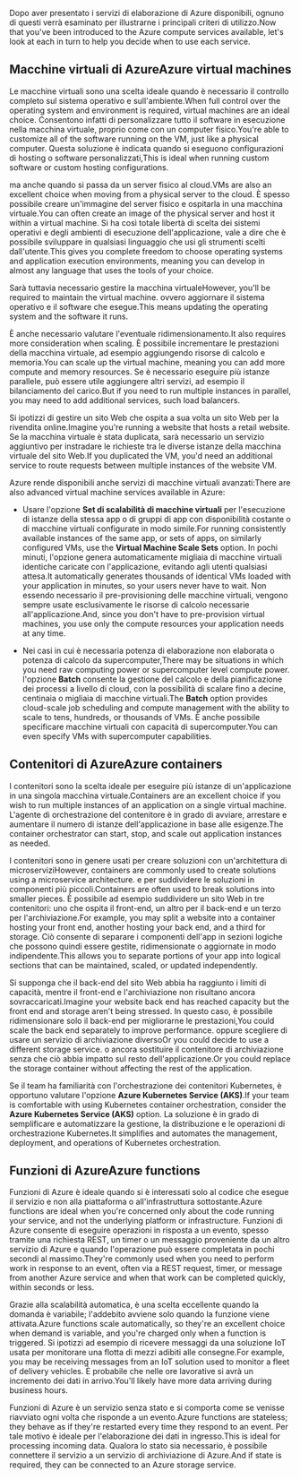 <span data-ttu-id="bab3a-101">Dopo aver presentato i servizi di elaborazione di Azure disponibili, ognuno di questi verrà esaminato per illustrarne i principali criteri di utilizzo.</span><span class="sxs-lookup"><span data-stu-id="bab3a-101">Now that you've been introduced to the Azure compute services available, let's look at each in turn to help you decide when to use each service.</span></span>

## <a name="azure-virtual-machines"></a><span data-ttu-id="bab3a-102">Macchine virtuali di Azure</span><span class="sxs-lookup"><span data-stu-id="bab3a-102">Azure virtual machines</span></span>

<span data-ttu-id="bab3a-103">Le macchine virtuali sono una scelta ideale quando è necessario il controllo completo sul sistema operativo e sull'ambiente.</span><span class="sxs-lookup"><span data-stu-id="bab3a-103">When full control over the operating system and environment is required, virtual machines are an ideal choice.</span></span> <span data-ttu-id="bab3a-104">Consentono infatti di personalizzare tutto il software in esecuzione nella macchina virtuale, proprio come con un computer fisico.</span><span class="sxs-lookup"><span data-stu-id="bab3a-104">You're able to customize all of the software running on the VM, just like a physical computer.</span></span> <span data-ttu-id="bab3a-105">Questa soluzione è indicata quando si eseguono configurazioni di hosting o software personalizzati,</span><span class="sxs-lookup"><span data-stu-id="bab3a-105">This is ideal when running custom software or custom hosting configurations.</span></span>

<span data-ttu-id="bab3a-106">ma anche quando si passa da un server fisico al cloud.</span><span class="sxs-lookup"><span data-stu-id="bab3a-106">VMs are also an excellent choice when moving from a physical server to the cloud.</span></span> <span data-ttu-id="bab3a-107">È spesso possibile creare un'immagine del server fisico e ospitarla in una macchina virtuale.</span><span class="sxs-lookup"><span data-stu-id="bab3a-107">You can often create an image of the physical server and host it within a virtual machine.</span></span> <span data-ttu-id="bab3a-108">Si ha così totale libertà di scelta dei sistemi operativi e degli ambienti di esecuzione dell'applicazione, vale a dire che è possibile sviluppare in qualsiasi linguaggio che usi gli strumenti scelti dall'utente.</span><span class="sxs-lookup"><span data-stu-id="bab3a-108">This gives you complete freedom to choose operating systems and application execution environments, meaning you can develop in almost any language that uses the tools of your choice.</span></span>

<span data-ttu-id="bab3a-109">Sarà tuttavia necessario gestire la macchina virtuale</span><span class="sxs-lookup"><span data-stu-id="bab3a-109">However, you'll be required to maintain the virtual machine.</span></span> <span data-ttu-id="bab3a-110">ovvero aggiornare il sistema operativo e il software che esegue.</span><span class="sxs-lookup"><span data-stu-id="bab3a-110">This means updating the operating system and the software it runs.</span></span> 

<span data-ttu-id="bab3a-111">È anche necessario valutare l'eventuale ridimensionamento.</span><span class="sxs-lookup"><span data-stu-id="bab3a-111">It also requires more consideration when scaling.</span></span> <span data-ttu-id="bab3a-112">È possibile incrementare le prestazioni della macchina virtuale, ad esempio aggiungendo risorse di calcolo e memoria.</span><span class="sxs-lookup"><span data-stu-id="bab3a-112">You can scale up the virtual machine, meaning you can add more compute and memory resources.</span></span> <span data-ttu-id="bab3a-113">Se è necessario eseguire più istanze parallele, può essere utile aggiungere altri servizi, ad esempio il bilanciamento del carico.</span><span class="sxs-lookup"><span data-stu-id="bab3a-113">But if you need to run multiple instances in parallel, you may need to add additional services, such load balancers.</span></span>

<span data-ttu-id="bab3a-114">Si ipotizzi di gestire un sito Web che ospita a sua volta un sito Web per la rivendita online.</span><span class="sxs-lookup"><span data-stu-id="bab3a-114">Imagine you're running a website that hosts a retail website.</span></span> <span data-ttu-id="bab3a-115">Se la macchina virtuale è stata duplicata, sarà necessario un servizio aggiuntivo per instradare le richieste tra le diverse istanze della macchina virtuale del sito Web.</span><span class="sxs-lookup"><span data-stu-id="bab3a-115">If you duplicated the VM, you'd need an additional service to route requests between multiple instances of the website VM.</span></span>

<span data-ttu-id="bab3a-116">Azure rende disponibili anche servizi di macchine virtuali avanzati:</span><span class="sxs-lookup"><span data-stu-id="bab3a-116">There are also advanced virtual machine services available in Azure:</span></span>

* <span data-ttu-id="bab3a-117">Usare l'opzione **Set di scalabilità di macchine virtuali** per l'esecuzione di istanze della stessa app o di gruppi di app con disponibilità costante o di macchine virtuali configurate in modo simile.</span><span class="sxs-lookup"><span data-stu-id="bab3a-117">For running consistently available instances of the same app, or sets of apps, on similarly configured VMs, use the **Virtual Machine Scale Sets** option.</span></span> <span data-ttu-id="bab3a-118">In pochi minuti, l'opzione genera automaticamente migliaia di macchine virtuali identiche caricate con l'applicazione, evitando agli utenti qualsiasi attesa.</span><span class="sxs-lookup"><span data-stu-id="bab3a-118">It automatically generates thousands of identical VMs loaded with your application in minutes, so your users never have to wait.</span></span> <span data-ttu-id="bab3a-119">Non essendo necessario il pre-provisioning delle macchine virtuali, vengono sempre usate esclusivamente le risorse di calcolo necessarie all'applicazione.</span><span class="sxs-lookup"><span data-stu-id="bab3a-119">And, since you don't have to pre-provision virtual machines, you use only the compute resources your application needs at any time.</span></span>

* <span data-ttu-id="bab3a-120">Nei casi in cui è necessaria potenza di elaborazione non elaborata o potenza di calcolo da supercomputer,</span><span class="sxs-lookup"><span data-stu-id="bab3a-120">There may be situations in which you need raw computing power or supercomputer level compute power.</span></span> <span data-ttu-id="bab3a-121">l'opzione **Batch** consente la gestione del calcolo e della pianificazione dei processi a livello di cloud, con la possibilità di scalare fino a decine, centinaia o migliaia di macchine virtuali.</span><span class="sxs-lookup"><span data-stu-id="bab3a-121">The **Batch** option provides cloud-scale job scheduling and compute management with the ability to scale to tens, hundreds, or thousands of VMs.</span></span> <span data-ttu-id="bab3a-122">È anche possibile specificare macchine virtuali con capacità di supercomputer.</span><span class="sxs-lookup"><span data-stu-id="bab3a-122">You can even specify VMs with supercomputer capabilities.</span></span>

## <a name="azure-containers"></a><span data-ttu-id="bab3a-123">Contenitori di Azure</span><span class="sxs-lookup"><span data-stu-id="bab3a-123">Azure containers</span></span>

<span data-ttu-id="bab3a-124">I contenitori sono la scelta ideale per eseguire più istanze di un'applicazione in una singola macchina virtuale.</span><span class="sxs-lookup"><span data-stu-id="bab3a-124">Containers are an excellent choice if you wish to run multiple instances of an application on a single virtual machine.</span></span> <span data-ttu-id="bab3a-125">L'agente di orchestrazione del contenitore è in grado di avviare, arrestare e aumentare il numero di istanze dell'applicazione in base alle esigenze.</span><span class="sxs-lookup"><span data-stu-id="bab3a-125">The container orchestrator can start, stop, and scale out application instances as needed.</span></span>

<span data-ttu-id="bab3a-126">I contenitori sono in genere usati per creare soluzioni con un'architettura di microservizi</span><span class="sxs-lookup"><span data-stu-id="bab3a-126">However, containers are commonly used to create solutions using a microservice architecture.</span></span> <span data-ttu-id="bab3a-127">e per suddividere le soluzioni in componenti più piccoli.</span><span class="sxs-lookup"><span data-stu-id="bab3a-127">Containers are often used to break solutions into smaller pieces.</span></span> <span data-ttu-id="bab3a-128">È possibile ad esempio suddividere un sito Web in tre contenitori: uno che ospita il front-end, un altro per il back-end e un terzo per l'archiviazione.</span><span class="sxs-lookup"><span data-stu-id="bab3a-128">For example, you may split a website into a container hosting your front end, another hosting your back end, and a third for storage.</span></span> <span data-ttu-id="bab3a-129">Ciò consente di separare i componenti dell'app in sezioni logiche che possono quindi essere gestite, ridimensionate o aggiornate in modo indipendente.</span><span class="sxs-lookup"><span data-stu-id="bab3a-129">This allows you to separate portions of your app into logical sections that can be maintained, scaled, or updated independently.</span></span>

<span data-ttu-id="bab3a-130">Si supponga che il back-end del sito Web abbia ha raggiunto i limiti di capacità, mentre il front-end e l'archiviazione non risultano ancora sovraccaricati.</span><span class="sxs-lookup"><span data-stu-id="bab3a-130">Imagine your website back end has reached capacity but the front end and storage aren't being stressed.</span></span> <span data-ttu-id="bab3a-131">In questo caso, è possibile ridimensionare solo il back-end per migliorarne le prestazioni,</span><span class="sxs-lookup"><span data-stu-id="bab3a-131">You could scale the back end separately to improve performance.</span></span> <span data-ttu-id="bab3a-132">oppure scegliere di usare un servizio di archiviazione diverso</span><span class="sxs-lookup"><span data-stu-id="bab3a-132">Or you could decide to use a different storage service.</span></span> <span data-ttu-id="bab3a-133">o ancora sostituire il contenitore di archiviazione senza che ciò abbia impatto sul resto dell'applicazione.</span><span class="sxs-lookup"><span data-stu-id="bab3a-133">Or you could replace the storage container without affecting the rest of the application.</span></span>

 <span data-ttu-id="bab3a-134">Se il team ha familiarità con l'orchestrazione dei contenitori Kubernetes, è opportuno valutare l'opzione **Azure Kubernetes Service (AKS)**.</span><span class="sxs-lookup"><span data-stu-id="bab3a-134">If your team is comfortable with using Kubernetes container orchestration, consider the **Azure Kubernetes Service (AKS)** option.</span></span> <span data-ttu-id="bab3a-135">La soluzione è in grado di semplificare e automatizzare la gestione, la distribuzione e le operazioni di orchestrazione Kubernetes.</span><span class="sxs-lookup"><span data-stu-id="bab3a-135">It simplifies and automates the management, deployment, and operations of Kubernetes orchestration.</span></span>

## <a name="azure-functions"></a><span data-ttu-id="bab3a-136">Funzioni di Azure</span><span class="sxs-lookup"><span data-stu-id="bab3a-136">Azure functions</span></span>

<span data-ttu-id="bab3a-137">Funzioni di Azure è ideale quando si è interessati solo al codice che esegue il servizio e non alla piattaforma o all'infrastruttura sottostante.</span><span class="sxs-lookup"><span data-stu-id="bab3a-137">Azure functions are ideal when you're concerned only about the code running your service, and not the underlying platform or infrastructure.</span></span> <span data-ttu-id="bab3a-138">Funzioni di Azure consente di eseguire operazioni in risposta a un evento, spesso tramite una richiesta REST, un timer o un messaggio proveniente da un altro servizio di Azure e quando l'operazione può essere completata in pochi secondi al massimo.</span><span class="sxs-lookup"><span data-stu-id="bab3a-138">They're commonly used when you need to perform work in response to an event, often via a REST request, timer, or message from another Azure service and when that work can be completed quickly, within seconds or less.</span></span>

<span data-ttu-id="bab3a-139">Grazie alla scalabilità automatica, è una scelta eccellente quando la domanda è variabile; l'addebito avviene solo quando la funzione viene attivata.</span><span class="sxs-lookup"><span data-stu-id="bab3a-139">Azure functions scale automatically, so they're an excellent choice when demand is variable, and you're charged only when a function is triggered.</span></span> <span data-ttu-id="bab3a-140">Si ipotizzi ad esempio di ricevere messaggi da una soluzione IoT usata per monitorare una flotta di mezzi adibiti alle consegne.</span><span class="sxs-lookup"><span data-stu-id="bab3a-140">For example, you may be receiving messages from an IoT solution used to monitor a fleet of delivery vehicles.</span></span> <span data-ttu-id="bab3a-141">È probabile che nelle ore lavorative si avrà un incremento dei dati in arrivo.</span><span class="sxs-lookup"><span data-stu-id="bab3a-141">You'll likely have more data arriving during business hours.</span></span>

<span data-ttu-id="bab3a-142">Funzioni di Azure è un servizio senza stato e si comporta come se venisse riavviato ogni volta che risponde a un evento.</span><span class="sxs-lookup"><span data-stu-id="bab3a-142">Azure functions are stateless; they behave as if they're restarted every time they respond to an event.</span></span> <span data-ttu-id="bab3a-143">Per tale motivo è ideale per l'elaborazione dei dati in ingresso.</span><span class="sxs-lookup"><span data-stu-id="bab3a-143">This is ideal for processing incoming data.</span></span> <span data-ttu-id="bab3a-144">Qualora lo stato sia necessario, è possibile connettere il servizio a un servizio di archiviazione di Azure.</span><span class="sxs-lookup"><span data-stu-id="bab3a-144">And if state is required, they can be connected to an Azure storage service.</span></span>
